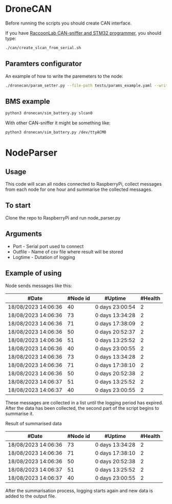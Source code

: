 # DroneCAN

Before running the scripts you should create CAN interface.

If you have [RaccoonLab CAN-sniffer and STM32 programmer](https://docs.raccoonlab.co/guide/programmer_sniffer/), you should type:

```bash
./can/create_slcan_from_serial.sh
```

## Paramters configurator

An example of how to write the paremeters to the node:

```bash
./dronecan/param_setter.py --file-path tests/params_example.yaml --write
```

## BMS example

```bash
python3 dronecan/sim_battery.py slcan0
```

With other CAN-sniffer it might be something like:

```bash
python3 dronecan/sim_battery.py /dev/ttyACM0
```

# NodeParser

## Usage

This code will scan all nodes connected to RaspberryPi, collect messages from each node for one hour and summarise the collected messages.

## To start

Clone the repo to RaspberryPi and run node_parser.py

## Arguments

* Port - Serial port used to connect
* Outfile - Name of csv file where result will be stored
* Logtime - Dutation of logging

## Example of using

Node sends messages like this:

 | #Date               | #Node id | #Uptime         | #Health |
 |---------------------|----------|-----------------|---------| 
 | 18/08/2023 14:06:36 | 40       | 0 days 23:00:54 | 2       |
 | 18/08/2023 14:06:36 | 73       | 0 days 13:34:28 | 2       |
 | 18/08/2023 14:06:36 | 71       | 0 days 17:38:09 | 2       |
 | 18/08/2023 14:06:36 | 50       | 0 days 20:52:37 | 2       |
 | 18/08/2023 14:06:36 | 51       | 0 days 13:25:52 | 2       |
 | 18/08/2023 14:06:36 | 40       | 0 days 23:00:55 | 2       |
 | 18/08/2023 14:06:36 | 73       | 0 days 13:34:28 | 2       |
 | 18/08/2023 14:06:36 | 71       | 0 days 17:38:10 | 2       |
 | 18/08/2023 14:06:36 | 50       | 0 days 20:52:38 | 2       |
 | 18/08/2023 14:06:37 | 51       | 0 days 13:25:52 | 2       |
 | 18/08/2023 14:06:37 | 40       | 0 days 23:00:55 | 2       |

These messages are collected in a list until the logging period has expired.
After the data has been collected, the second part of the script begins to summarise it.

Result of summarised data

 | #Date               | #Node id | #Uptime         | #Health |
 |---------------------|----------|-----------------|---------| 
 | 18/08/2023 14:06:36 | 73       | 0 days 13:34:28 | 2       |
 | 18/08/2023 14:06:36 | 71       | 0 days 17:38:10 | 2       |
 | 18/08/2023 14:06:36 | 50       | 0 days 20:52:38 | 2       |
 | 18/08/2023 14:06:37 | 51       | 0 days 13:25:52 | 2       |
 | 18/08/2023 14:06:37 | 40       | 0 days 23:00:55 | 2       |

After the summarisation process, logging starts again and new data is added to the output file.